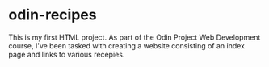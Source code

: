 # odin-recipes

This is my first HTML project. As part of the Odin Project Web Development course, I've been tasked with creating a website consisting of an index page and links to various recepies.